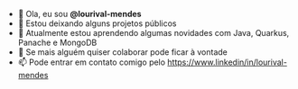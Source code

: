 - 👋 Ola, eu sou **@lourival-mendes**
- 👀 Estou deixando alguns projetos públicos
- 🌱 Atualmente estou aprendendo algumas novidades com Java, Quarkus, Panache e MongoDB
- 💞️ Se mais alguém quiser colaborar pode ficar à vontade
- 📫 Pode entrar em contato comigo pelo https://www.linkedin/in/lourival-mendes

